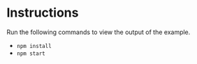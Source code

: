 # Instructions

Run the following commands to view the output of the example.

- `npm install`
- `npm start`
